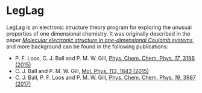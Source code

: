 # LegLag

LegLag is an electronic structure theory program for exploring the unusual properties of one dimensional chemistry.
It was originally described in the paper [_Molecular electronic structure in one-dimensional Coulomb systems_](https://doi.org/10.1039/C6CP06801D), and more background can be found in the following publications:

- P. F. Loos, C. J. Ball and P. M. W. Gill, [Phys. Chem. Chem. Phys. *17*, 3196 (2015)](https://doi.org/10.1039/c4cp03571b)
- C. J. Ball and P. M. W. Gill, [Mol. Phys. *113*, 1843 (2015)](https://doi.org/10.1080/00268976.2015.1017018)
- C. J. Ball, P. F. Loos and P. M. W. Gill, [Phys. Chem. Chem. Phys. *19*, 3987 (2017)](https://doi.org/10.1039/c6cp06801d)
